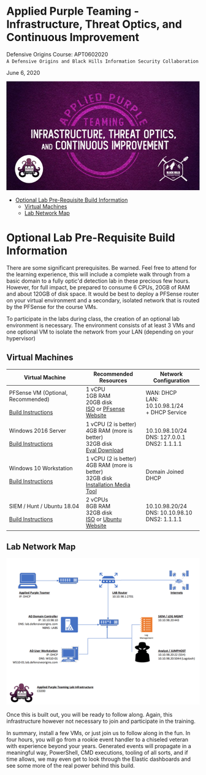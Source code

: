 # Applied Purple Teaming - Infrastructure, Threat Optics, and Continuous Improvement
Defensive Origins Course: APT0602020<br>
`A Defensive Origins and Black Hills Information Security Collaboration`

June 6, 2020

![](https://github.com/DefensiveOrigins/dolib-images/raw/master/doc/images/APT06202001/EZRMAZUXYAAj-JD.jpg)

<!-- Start Document Outline -->

* [Optional Lab Pre-Requisite Build Information](#optional-lab-pre-requisite-build-information)
	* [Virtual Machines](#virtual-machines)
	* [Lab Network Map](#lab-network-map)

<!-- End Document Outline -->

# Optional Lab Pre-Requisite Build Information

There are some significant prerequisites. Be warned. Feel free to attend for the learning experience, this will include a complete walk through from a basic domain to a fully optic'd detection lab in these precious few hours. However, for full impact, be prepared to consume 6 CPUs, 20GB of RAM and about 120GB of disk space. It would be best to deploy a PFSense router on your virtual environment and a secondary, isolated network that is routed by the PFSense for the course VMs.

To participate in the labs during class, the creation of an optional lab environment is necessary.  The environment consists of at least 3 VMs and one optional VM to isolate the network from your LAN (depending on your hypervisor)

## Virtual Machines
| Virtual Machine                          | Recommended Resources                    | Network Configuration                    |
|------------------------------------------|------------------------------------------|------------------------------------------|
| PFSense VM (Optional, Recommended)<br><br>[Build Instructions][1] | 1 vCPU<br>1GB RAM<br>20GB disk<br>[ISO](https://atxfiles.pfsense.org/mirror/downloads/pfSense-CE-2.4.5-RELEASE-amd64.iso.gz) or [PFsense Website][2] | WAN: DHCP<br>LAN: 10.10.98.1/24<br>+ DHCP Service |
| Windows 2016 Server<br><br>[Build Instructions][3] | 1 vCPU (2 is better)<br>4GB RAM (more is better)<br>32GB disk<br>[Eval Download][4] | 10.10.98.10/24<br>DNS: 127.0.0.1<br>DNS2: 1.1.1.1 |
| Windows 10 Workstation<br><br>[Build Instructions][5] | 1 vCPU (2 is better)<br>4GB RAM (more is better)<br>32GB disk<br>[Installation Media Tool][6] | Domain Joined<br>DHCP                    |
| SIEM / Hunt / Ubuntu 18.04<br><br>[Build Instructions][7] | 2 vCPUs<br>8GB RAM<br>32GB disk<br> [ISO][8] or [Ubuntu Website][9]          | 10.10.98.20/24<br>DNS: 10.10.98.10<br>DNS2: 1.1.1.1 |

## Lab Network Map
![](images/0-NetMap1.png)


Once this is built out, you will be ready to follow along. Again, this infrastructure however not necessary to join and participate in the training.

In summary, install a few VMs, or just join us to follow along in the fun. In four hours, you will go from a rookie event handler to a chiseled veteran with experience beyond your years. Generated events will propagate in a meaningful way, PowerShell, CMD executions, tooling of all sorts, and if time allows, we may even get to look through the Elastic dashboards and see some more of the real power behind this build.

  [1]: 1-PFSense.md
  [2]: https://www.pfsense.org/download/
  [3]: 2-DomainController.md
  [4]: https://www.microsoft.com/en-us/evalcenter/evaluate-windows-server-2016?filetype=ISO
  [5]: 3-Workstation.md
  [6]: https://www.microsoft.com/en-us/software-download/windows10
  [7]: 4-HuntSIEM.md
  [8]: https://releases.ubuntu.com/18.04.4/ubuntu-18.04.4-live-server-amd64.iso
  [9]: https://releases.ubuntu.com/18.04.4/
